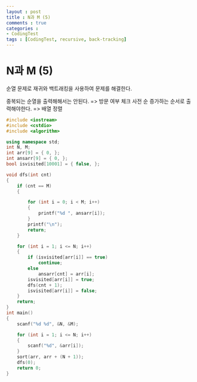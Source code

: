 ```yaml
---
layout : post
title : N과 M (5) 
comments : true
categories : 
- CodingTest
tags : [CodingTest, recursive, back-tracking]
---
```

# N과 M (5) 
순열 문제로 재귀와 백트래킹을 사용하여 문제를 해결한다.

중복되는 순열을 출력해해서는 안된다. => 방문 여부 체크
사전 순 증가하는 순서로 출력해야한다. => 배열 정렬
```cpp
#include <iostream>
#include <cstdio>
#include <algorithm>

using namespace std;
int N, M;
int arr[9] = { 0, };
int ansarr[9] = { 0, };
bool isvisited[10001] = { false, };

void dfs(int cnt)
{
	if (cnt == M)
	{

		for (int i = 0; i < M; i++)
		{
			printf("%d ", ansarr[i]);
		}
		printf("\n");
		return;
	}

	for (int i = 1; i <= N; i++)
	{	
		if (isvisited[arr[i]] == true)
			continue;
		else
			ansarr[cnt] = arr[i];
		isvisited[arr[i]] = true;
		dfs(cnt + 1);
		isvisited[arr[i]] = false;
	}
	return;
}
int main()
{
	scanf("%d %d", &N, &M);

	for (int i = 1; i <= N; i++)
	{
		scanf("%d", &arr[i]);
	}
	sort(arr, arr + (N + 1));
	dfs(0);
	return 0;
}
```